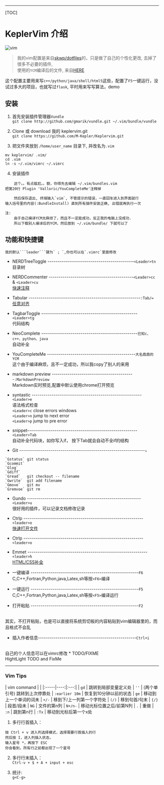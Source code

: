 ***

[TOC]
# KeplerVim 介绍

![vim](http://images.cnblogs.com/cnblogs_com/tianjintou/890803/o_Screenshot%20from%202016-10-07%2011-59-15.png)

> 我的vim配置是来自[skwp/dotfiles](https://github.com/skwp/dotfiles)的，只是做了自己的个性化更改,
去掉了很多不必要的插件,   
使用的````YCM````编译后的文件, 来自[HERE](http://jikaichen.com)

这个配置主要用来写````c++/python/java/shell/html5````这些，配置了````F5````一键运行，没试过多大的项目，也就写过`flask`, 平时用来写写算法，demo


## 安装
1. 首先安装插件管理器```Vundle```
</br>`git clone http://github.com/gmarik/vundle.git ~/.vim/bundle/vundle`

2. Clone 或 download 我的 keplervim.git
</br>`git clone https://github.com/M-Kepler/Keplervim.git`

3. 把文件夹放到 `/home/user_name` 目录下, 并改名为`.vim`
```
mv keplervim/ .vim/
cd .vim
ln -s ~/.vim/vimrc ~/.vimrc
```

4. 安装插件

```
    这个。。有点尴尬。。额，你得先去编辑 ~/.vim/bundles.vim 
把第20行 Plugin 'Valloric/YouCompleteMe'注释掉

    然后保存退出, 终端输入`vim`, 不管提示的错误，一直回车进入到界面就行
输入括号里的内容(:BundleInstall) 直到所有插件安装正确, 出错就再执行一次

注:
    由于自己编译YCM太麻烦了，而且不一定能成功，反正我的电脑上没成功.
    所以下载别人编译后的YCM，然后放到 ~/.vim/bundle/ 下就可以了

```

## 功能和快捷键
    我的默认```leader```键为` ; `,你也可以在`.vimrc`里面修改

* NERDTreeToggle --------------------------------------------`<Leader>tn`
</br> 目录树

* NERDCommenter -------------------------------------------`<Leader>cc` & `<Leader>cu`
</br> [快速注释](http://blog.csdn.net/zcube/article/details/42298419)

* Tabular ---------------------------------------------------------`:Tab/=`
</br>[任意对齐](http://blog.longwin.com.tw/2012/02/vim-align-text-plugin-tabular-2012/)

* TagbarToggle -------------------------------------------------`<Leader>tg`
</br> 代码结构

* NeoComplete -------------------------------------------------`已知c、c++、python、java`
</br> 自动补全

* YouCompleteMe ---------------------------------------------`大名鼎鼎的YCM`
</br>这个由于编译麻烦，且不一定成功，所以我copy了别人的来用

* markdown preview ------------------------------------------`:MarkdownPreview`
</br> Markdown实时预览,配置中默认使用chrome打开预览

* syntastic --------------------------------------------------------`<Leader>e`
</br> 语法格式检查</br>
`<Leader>c`  close errors windows</br>
`<Leader>n`  jump to next error</br>
`<Leader>p`  jump to pre error</br>

* snippet--------------------------------------------------------`<Leader>Tab`
</br>自动补全代码块，如你写入if， 按下<leader>Tab就会自动不全if的结构

* Git ----------------------------------------------------------------`↓`
```
`Gstatus` git status
`Gcommit`
`Glog`
`Gdiff`
`Gread`   git checkout -- filename
`Gwrite`  git add filename
`Gmove`   git mv
`Gremvoe` git rm
```

* Gundo ----------------------------------------------------------`<Leader>u`
</br> 很好用的插件，可以记录文档修改记录

* Ctrlp -------------------------------------------------------------`<leader>o`
</br> [快速打开文件](http://www.boiajs.com/2014/12/17/vim-ctrlp)

* Ctrlp -------------------------------------------------------------`<leader>o`

* Emmet -------------------------------------------------------------`<leader>h`
 </br>[HTML/CSS补全](http://www.iteye.com/news/27580)

* 一键编译 -------------------------------------------------------`F6`
</br> C,C++,Fortran,Python,java,Latex,sh等按`<F6>`编译

* 一键运行 -------------------------------------------------------`F5`
</br> C,C++,Fortran,Python,java,Latex,sh等按`<F5>`编译运行

* 打开粘贴 -------------------------------------------------------`F2`
</br>
其实，不打开粘贴，也是可以直接将系统剪切板的内容粘贴到vim编辑器里的，而且格式不会乱

* 插入作者信息--------------------------------------------------`Ctrl+i`
</br>
自己的个人信息可以在vimrc修改
* TODO/FIXME
</br>
HightLight TODO and FixMe

***


### Vim Tips

| vim command | |
|:-----|----:|:---:|
| `gd` |   跳转到局部变量定义处
| `''`  | (两个单引号) 跳转到上次停靠处
| `:earlier 10m` |  恢复到10分钟以前的状态
| `ge`  | 移动到上一个单词的词未
| `+/-` |  移到下/上一列第一个字符处
| `(/)` |  移到句首/句末
| `{/}` |  段首/段未
| `NG`  |  文件的第n列
| `N+/n-` |  移动光标位置之后/前第N列
| `.`   |  重做
| `:n`  |  跳到第n行
| `:Tx`	|  移动到光标后第一个x处


1. 多行行首插入：   
```
按 Ctrl + v 进入列选择模式，选择需要行首插入的行
然后按 I，进入列插入状态，
输入星号 *，再按下 ESC
你会看到，所有行之前都出现了一个星号
```

2. 多行行末插入：   
`Ctrl-v + $ + A + input + esc`

3. 统计:    
`g<C-g>`









